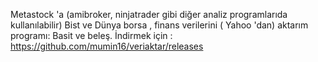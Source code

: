 ﻿Metastock 'a (amibroker, ninjatrader gibi diğer analiz programlarıda kullanılabilir) Bist ve Dünya borsa , finans verilerini ( Yahoo 'dan) aktarım programı: Basit ve beleş. 
 İndirmek için : https://github.com/mumin16/veriaktar/releases
